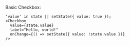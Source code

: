 Basic Checkbox:

    'value' in state || setState({ value: true });
    <Checkbox
      value={state.value}
      label="Hello, world!"
      onChange={() => setState({ value: !state.value })}
    />

